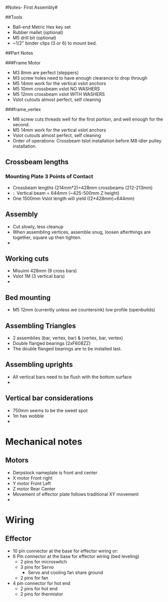 #Notes- First Assembly#

##Tools
* Ball-end Metric Hex key set
* Rubber mallet (optional)
* M5 drill bit (optional)
* ~1/2" binder clips (3 or 6) to mount bed.

##Part Notes

###Frame Motor
* M3 8mm are perfect (steppers)
* M3 screw holes need to have enough clearance to drop through
* M5 14mm work for the vertical vslot anchors
* M5 10mm crossbeam vslot NO WASHERS
* M5 12mm crossbeam vslot WITH WASHERS
* Vslot cutouts almost perfect, self cleaning

###frame_vertex
* M8 screw cuts threads well for the first portion, and well enough for the second. 
* M5 14mm work for the vertical vslot anchors
* Vslot cutouts almost perfect, self cleaning
* Order of operations: Crossbeam tslot installation before M8 idler pulley installation.


## Crossbeam lengths

### Mounting Plate 3 Points of Contact

* Crossbeam lengths (214mm*2)=428mm crossbeams (212-213mm)
* :. Vertical beam = 644mm (~425-500mm Z height)
* One 1500mm Vslot length will yield ((2*428mm)+644mm)


## Assembly

* Cut slowly, less cleanup
* When assembling vertices, assemble snug, loosen afterthings are together, square up then tighten.
* 

## Working cuts

* Misuimi 428mm (9 cross bars)
* Vslot 1M (3 vertical bars)
* 
## Bed mounting 

* M5 12mm (currently unless we countersink) low profile (openbuilds)

## Assembling Triangles

* 2 assemblies (bar, vertex, bar) & (vertex, bar, vertex)
* Double flanged bearings (2xF608ZZ)
* The double flanged bearings are to be installed last.

## Assembling uprights

* All vertical bars need to be flush with the bottom surface
* 

## Vertical bar considerations

* 750mm seems to be the sweet spot
* 1m has wobble
* 

# Mechanical notes

## Motors

* Derpstock nameplate is front and center
* X motor Front right
* Y motor Front Left
* Z motor Rear Center
* Movement of effector plate follows traditional XY movement
* 

# Wiring

## Effector
* 10 pin connector at the base for effector wiring or:
* 6 Pin connector at the base for effector wiring (bed leveling)
    * 2 pins for microswitch
    * 3 pins for Servo
        * Servo and cooling fan share ground
    * 2 pins for fan
* 4 pin connector for hot end
    * 2 pins for hot end
    * 2 pins for thermistor

